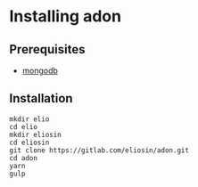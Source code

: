 # Installing adon
## Prerequisites
- [mongodb](mongo-db.html)
## Installation
```shell
mkdir elio
cd elio
mkdir eliosin
cd eliosin
git clone https://gitlab.com/eliosin/adon.git
cd adon
yarn
gulp
```
